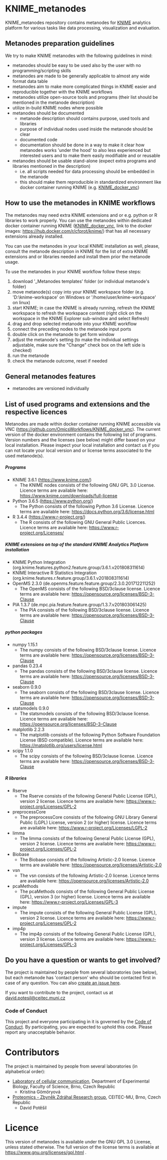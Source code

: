 # KNIME_metanodes
KNIME_metanodes repository contains metanodes for [KNIME](https://www.knime.com/) analytics platform for various tasks like data processing, visualization and evaluation.

## Metanodes preparation guidelines
We try to make KNIME metanodes with the following guidelines in mind:
- metanodes should be easy to be used also by the user with no programming/scripting skills
- metanodes are made to be generally applicable to almost any wide format data table
- metanodes aim to make more complicated things in KNIME easier and reproducible together with the KNIME workflows
- metanodes utilize open-source tools and programs (their list should be mentioned in the metanode description) 
- utilize in-build KNIME nodes where possible
- metanodes should be documented
  - metanode description should contains purpose, used tools and libraries
  - purpose of individual nodes used inside the metanode should be clear
  - documented code
  - documentation should be done in a way to make it clear how metanodes works 'under the hood' to also less experienced but interested users and to make them easily modifiable and or reusable
- metanodes should be usable stand-alone (expect extra programs and libraries 
mentioned in the description)
  - i.e. all scripts needed for data processing should be embedded in the metanode
  - this should make them reproducible in standardized environment like docker 
  container running KNIME (e.g. [KNIME_docker_vnc](https://github.com/OmicsWorkflows/KNIME_docker_vnc))

## How to use the metanodes in KNIME workflows

The metanodes may need extra KNIME extensions and or e.g. python or R libraries to work properly. You can use the metanodes within dedicated docker container running KNIME ([KNIME_docker_vnc](https://github.com/OmicsWorkflows/KNIME_docker_vnc), link to the docker images: https://hub.docker.com/r/cfprot/knime/) that has all necessary extensions already installed. 

You can use the metanodes in your local KNIME installation as well, please, consult the metanode description in KNIME for the list of extra KNIME extensions and or libraries needed and install them prior the metanode usage. 

To use the metanodes in your KNIME workflow follow these steps:
1) download '_Metanodes templates' folder (or individual metanode's folder)
2) move metanode(s) copy into your KNIME workspace folder (e.g. 'D:\knime-workspace\' on Windows or '/home/user/knime-workspace' on linux)
3) start KNIME; in case the KNIME is already running, refresh the KNIME workspace to refresh the workspace content (right click on the workspace in the KNIME Explorer sub-window and select Refresh)
4) drag and drop selected metanode into your KNIME workflow
5) connect the preceding nodes to the metanode input ports
6) double click on the metanode to get form window
7) adjust the metanode's setting (to make the individual settings adjustable, make sure the "Change" check box on the left side is checked)
8) run the metanode
9) check the metanode outcome, reset if needed 

## General metanodes features
- metanodes are versioned individually

## List of used programs and extensions and the respective licences

Metanodes are made within docker container running KNIME accessible via VNC (https://github.com/OmicsWorkflows/KNIME_docker_vnc). The current version of the docker environment contains the following list of programs. Version numbers and the licenses (see below) might differ based on your local installation. Please inspect your local installation and contact us if you can not locate your local version and or license terms associated to the used metanode(s).

##### Programs

- KNIME 3.6.1 (https://www.knime.com/)
  - The KNIME nodes consists of the following GNU GPL 3.0 License. Licence terms are available here: https://www.knime.com/downloads/full-license
- Python 3.6.5 (https://www.python.org/)
  - The Python consists of the following Python 3.6 License. Licence terms are available here: https://docs.python.org/3.6/license.html
- R 3.4.4 (https://www.r-project.org/)
  - The R consists of the following GNU General Public Licences. Licence terms are available here: https://www.r-project.org/Licenses/

##### KNIME extensions on top of the standard KNIME Analytics Platform installation

- KNIME Python Integration (org.knime.features.python2.feature.group/3.6.1.v201808311614)
- KNIME Interactive R Statistics Integration (org.knime.features.r.feature.group/3.6.1.v201808311614)
- OpenMS 2.3.0 (de.openms.feature.feature.group/2.3.0.201712211252)
    - The OpenMS consists of the following BSD/3clause license. Licence terms are available here: https://opensource.org/licenses/BSD-3-Clause
- PIA 1.3.7 (de.mpc.pia.feature.feature.group/1.3.7.v201803061425)
    - The PIA consists of the following BSD/3clause license. Licence terms are available here: https://opensource.org/licenses/BSD-3-Clause

##### python packages
- numpy 1.15.1
    - The numpy consists of the following BSD/3clause license. Licence terms are available here: https://opensource.org/licenses/BSD-3-Clause
- pandas 0.23.4
    - The pandas consists of the following BSD/3clause license. Licence terms are available here: https://opensource.org/licenses/BSD-3-Clause
- seaborn 0.9.0
    - The seaborn consists of the following BSD/3clause license. Licence terms are available here: https://opensource.org/licenses/BSD-3-Clause
- statsmodels 0.9.0
    - The statsmodels consists of the following BSD/3clause license. Licence terms are available here: https://opensource.org/licenses/BSD-3-Clause
- matplotlib 2.2.3
    - The matplotlib consists of the following Python Software Foundation License (BSD compatible). Licence terms are available here: https://matplotlib.org/users/license.html
- scipy 1.1.0
    - The scipy consists of the following BSD/3clause license. Licence terms are available here: https://opensource.org/licenses/BSD-3-Clause

##### R libraries

- Rserve
    - The Rserve consists of the following General Public License (GPL), version 2 license. Licence terms are available here: https://www.r-project.org/Licenses/GPL-2
- preprocessCore
    - The preprocessCore consists of the following GNU Library General Public (LGPL) License, version 2 (or higher) license. Licence terms are available here: https://www.r-project.org/Licenses/LGPL-2
- limma
    - The limma consists of the following General Public License (GPL), version 2 license. Licence terms are available here: https://www.r-project.org/Licenses/GPL-2
- Biobase
    - The Biobase consists of the following Artistic-2.0 license. Licence terms are available here: https://opensource.org/licenses/Artistic-2.0
- vsn
    - The vsn consists of the following Artistic-2.0 license. Licence terms are available here: https://opensource.org/licenses/Artistic-2.0
- pcaMethods
    - The pcaMethods consists of the following General Public License (GPL), version 3 (or higher) license. Licence terms are available here: https://www.r-project.org/Licenses/GPL-3
- impute
    - The impute consists of the following General Public License (GPL), version 2 license. Licence terms are available here: https://www.r-project.org/Licenses/GPL-2
- imp4p
    - The imp4p consists of the following General Public License (GPL), version 3 license. Licence terms are available here: https://www.r-project.org/Licenses/GPL-3

## Do you have a question or wants to get involved?
The project is maintained by people from several laboratories (see below), but each metanode has 'contact person' who should be contacted first in case of any question. You can also [create an issue here](https://github.com/OmicsWorkflows/KNIME_metanodes/issues/new).

If you want to contribute to the project, contact us at david.potesil@ceitec.muni.cz 

### Code of Conduct
This project and everyone participating in it is governed by the [Code of Conduct](../blob/master/code-of-conduct.md). By participating, you are expected to uphold this code. Please report any unacceptable behavior.

# Contributors

The project is maintained by people from several laboratories (in alphabetical order):
- [Laboratory of cellular communication](http://www.sci.muni.cz/bryjalab/), Department of Experimental Biology, Faculty of Science, Brno, Czech Republic 
  - Kristína Gömöryová
- [Proteomics - Zbyněk Zdráhal Research group](https://www.ceitec.eu/proteomics-zbynek-zdrahal/rg49), CEITEC-MU, Brno, Czech Republic
  - David Potěšil

# Licence
This version of metanodes is available under the GNU GPL 3.0 License, unless stated otherwise. The full version of the license terms is available at https://www.gnu.org/licenses/gpl.html .